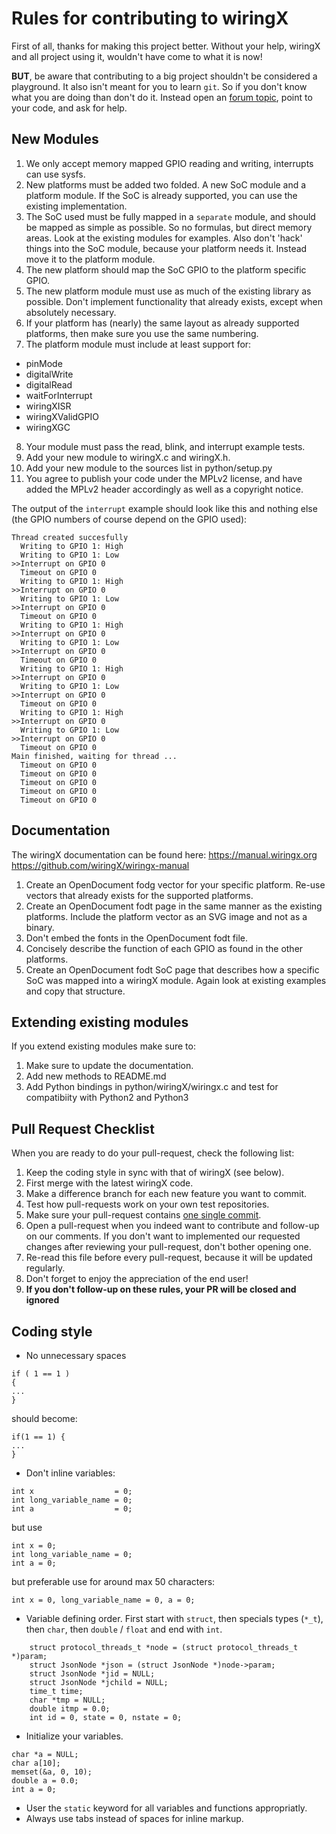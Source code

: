Rules for contributing to wiringX
=================================
First of all, thanks for making this project better. Without your help, wiringX and all project using it, wouldn't have come to what it is now!

**BUT**, be aware that contributing to a big project shouldn't be considered a playground. It also isn't meant for you to learn `git`.
So if you don't know what you are doing than don't do it. Instead open an [forum topic](http://forum.pilight.org), point to your code, and ask for help.

New Modules
---------

1. We only accept memory mapped GPIO reading and writing, interrupts can use sysfs.
2. New platforms must be added two folded. A new SoC module and a platform module.
If the SoC is already supported, you can use the existing implementation.
3. The SoC used must be fully mapped in a `separate` module, and should be mapped
as simple as possible. So no formulas, but direct memory areas. Look at the
existing modules for examples. Also don't 'hack' things into the SoC module,
because your platform needs it. Instead move it to the platform module.
4. The new platform should map the SoC GPIO to the platform specific GPIO.
5. The new platform module must use as much of the existing library as
possible. Don't implement functionality that already exists, except when
absolutely necessary.
6. If your platform has (nearly) the same layout as already supported platforms,
then make sure you use the same numbering.
7. The platform module must include at least support for:
- pinMode
- digitalWrite
- digitalRead
- waitForInterrupt
- wiringXISR
- wiringXValidGPIO
- wiringXGC
8. Your module must pass the read, blink, and interrupt example tests.
9. Add your new module to wiringX.c and wiringX.h.
10. Add your new module to the sources list in python/setup.py
11. You agree to publish your code under the MPLv2 license, and
have added the MPLv2 header accordingly as well as a copyright
notice.

The output of the `interrupt` example should look like this and nothing else
(the GPIO numbers of course depend on the GPIO used):
```
Thread created succesfully
  Writing to GPIO 1: High
  Writing to GPIO 1: Low
>>Interrupt on GPIO 0
  Timeout on GPIO 0
  Writing to GPIO 1: High
>>Interrupt on GPIO 0
  Writing to GPIO 1: Low
>>Interrupt on GPIO 0
  Timeout on GPIO 0
  Writing to GPIO 1: High
>>Interrupt on GPIO 0
  Writing to GPIO 1: Low
>>Interrupt on GPIO 0
  Timeout on GPIO 0
  Writing to GPIO 1: High
>>Interrupt on GPIO 0
  Writing to GPIO 1: Low
>>Interrupt on GPIO 0
  Timeout on GPIO 0
  Writing to GPIO 1: High
>>Interrupt on GPIO 0
  Writing to GPIO 1: Low
>>Interrupt on GPIO 0
  Timeout on GPIO 0
Main finished, waiting for thread ...
  Timeout on GPIO 0
  Timeout on GPIO 0
  Timeout on GPIO 0
  Timeout on GPIO 0
  Timeout on GPIO 0
```

Documentation
--------
The wiringX documentation can be found here:
https://manual.wiringx.org
https://github.com/wiringX/wiringx-manual

1. Create an OpenDocument fodg vector for your specific platform.
Re-use vectors that already exists for the supported platforms.
2. Create an OpenDocument fodt page in the same manner as the
existing platforms. Include the platform vector as an SVG image
and not as a binary.
3. Don't embed the fonts in the OpenDocument fodt file.
4. Concisely describe the function of each GPIO as found in the
other platforms.
5. Create an OpenDocument fodt SoC page that describes how a specific
SoC was mapped into a wiringX module. Again look at existing
examples and copy that structure.

Extending existing modules
--------
If you extend existing modules make sure to:

1. Make sure to update the documentation.
2. Add new methods to README.md
3. Add Python bindings in python/wiringX/wiringx.c and test for compatibiity with Python2 and Python3

Pull Request Checklist
---------
When you are ready to do your pull-request, check the following list:

1. Keep the coding style in sync with that of wiringX (see below).
2. First merge with the latest wiringX code.
3. Make a difference branch for each new feature you want to commit.
5. Test how pull-requests work on your own test repositories.
6. Make sure your pull-request contains [one single commit](http://eli.thegreenplace.net/2014/02/19/squashing-github-pull-requests-into-a-single-commit).
7. Open a pull-request when you indeed want to contribute and follow-up on our comments. If you don't want to implemented our requested changes after reviewing your pull-request, don't bother opening one.
8. Re-read this file before every pull-request, because it will be updated regularly.
9. Don't forget to enjoy the appreciation of the end user!
10. **If you don't follow-up on these rules, your PR will be closed and ignored**

Coding style
-----
- No unnecessary spaces
```
if ( 1 == 1 )
{
...
}
```
should become:
```
if(1 == 1) {
...
}
```
- Don't inline variables:
```
int x                  = 0;
int long_variable_name = 0;
int a                  = 0;
```
but use
```
int x =	0;
int long_variable_name = 0;
int a = 0;
```
but preferable use for around max 50 characters:
```
int x = 0, long_variable_name = 0, a = 0;
```
- Variable defining order.
First start with `struct`, then specials types (`*_t`), then `char`, then `double` / `float` and end with `int`.
```
	struct protocol_threads_t *node = (struct protocol_threads_t *)param;
	struct JsonNode *json = (struct JsonNode *)node->param;
	struct JsonNode *jid = NULL;
	struct JsonNode *jchild = NULL;
	time_t time;
	char *tmp = NULL;
	double itmp = 0.0;
	int id = 0, state = 0, nstate = 0;
```
- Initialize your variables.
```
char *a = NULL;
char a[10];
memset(&a, 0, 10);
double a = 0.0;
int a = 0;
```
- User the `static` keyword for all variables and functions appropriatly.
- Always use tabs instead of spaces for inline markup.
